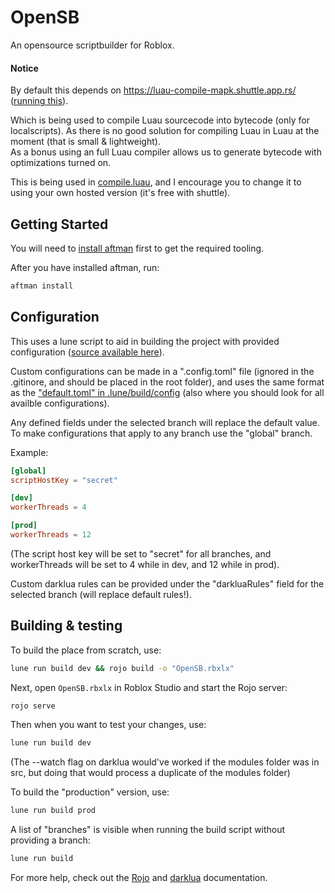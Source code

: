# OpenSB

An opensource scriptbuilder for Roblox.

#### Notice

By default this depends on https://luau-compile-mapk.shuttle.app.rs/ ([running this](https://github.com/Open-SB/luau-compile)).

Which is being used to compile Luau sourcecode into bytecode (only for localscripts). As there is no good solution for compiling Luau in Luau at the moment (that is small & lightweight).
<br>
As a bonus using an full Luau compiler allows us to generate bytecode with optimizations turned on.

This is being used in [compile.luau](https://github.com/Open-SB/OpenSB/blob/main/modules/server/compile.luau), and I encourage you to change it to using your own hosted version (it's free with shuttle).

## Getting Started

You will need to [install aftman](https://github.com/LPGhatguy/aftman#aftman) first to get the required tooling.

After you have installed aftman, run:

```bash
aftman install
```

## Configuration

This uses a lune script to aid in building the project with provided configuration ([source available here](https://github.com/Open-SB/OpenSB/blob/main/.lune/build)).

Custom configurations can be made in a ".config.toml" file (ignored in the .gitinore, and should be placed in the root folder), and uses the same format as the ["default.toml" in .lune/build/config](https://github.com/Open-SB/OpenSB/blob/main/.lune/build/config/default.toml) (also where you should look for all availble configurations).

Any defined fields under the selected branch will replace the default value. To make configurations that apply to any branch use the "global" branch.

Example:

```toml
[global]
scriptHostKey = "secret"

[dev]
workerThreads = 4

[prod]
workerThreads = 12
```

(The script host key will be set to "secret" for all branches, and workerThreads will be set to 4 while in dev, and 12 while in prod).

Custom darklua rules can be provided under the "darkluaRules" field for the selected branch (will replace default rules!).

## Building & testing

To build the place from scratch, use:

```bash
lune run build dev && rojo build -o "OpenSB.rbxlx"
```

Next, open `OpenSB.rbxlx` in Roblox Studio and start the Rojo server:

```bash
rojo serve
```

Then when you want to test your changes, use:

```bash
lune run build dev
```

(The --watch flag on darklua would've worked if the modules folder was in src, but doing that would process a duplicate of the modules folder)

To build the "production" version, use:

```bash
lune run build prod
```

A list of "branches" is visible when running the build script without providing a branch:

```bash
lune run build
```

For more help, check out the [Rojo](https://rojo.space/docs) and [darklua](https://darklua.com/docs) documentation.
